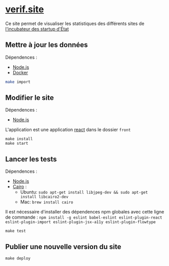 # [verif.site](https://verif.site)

Ce site permet de visualiser les statistiques des différents sites de [l'incubateur des startup d'État](https://beta.gouv.fr)

## Mettre à jour les données


Dépendences :
 * [Node.js]
 * [Docker]


```sh
make import
```
## Modifier le site

Dépendences :
 * [Node.js]

L'application est une application [react] dans le dossier `front`

```
make install
make start
```

## Lancer les tests

Dépendences :
 * [Node.js]
 * [Cairo](https://cairographics.org/) :
    * Ubuntu: `sudo apt-get install libjpeg-dev && sudo apt-get install libcairo2-dev`
    * Mac: `brew install cairo`

Il est nécessaire d'installer des dépendences npm globales avec cette ligne de commande : `npm install -g eslint babel-eslint eslint-plugin-react eslint-plugin-import eslint-plugin-jsx-a11y eslint-plugin-flowtype`



```
make test
```

## Publier une nouvelle version du site

```
make deploy
```



[Node.js]: https://nodejs.org/en/
[Docker]: https://www.docker.com/
[react]: https://facebook.github.io/react/
